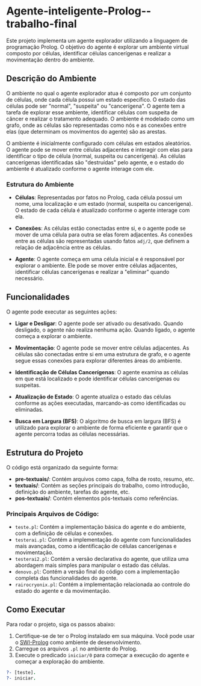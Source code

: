 # Agente-inteligente-Prolog--trabalho-final
Este projeto implementa um agente explorador utilizando a linguagem de programação Prolog. O objetivo do agente é explorar um ambiente virtual composto por células, identificar células cancerígenas e realizar a movimentação dentro do ambiente.

## Descrição do Ambiente

O ambiente no qual o agente explorador atua é composto por um conjunto de células, onde cada célula possui um estado específico. O estado das células pode ser "normal", "suspeita" ou "cancerígena". O agente tem a tarefa de explorar esse ambiente, identificar células com suspeita de câncer e realizar o tratamento adequado. O ambiente é modelado como um grafo, onde as células são representadas como nós e as conexões entre elas (que determinam os movimentos do agente) são as arestas.

O ambiente é inicialmente configurado com células em estados aleatórios. O agente pode se mover entre células adjacentes e interagir com elas para identificar o tipo de célula (normal, suspeita ou cancerígena). As células cancerígenas identificadas são "destruídas" pelo agente, e o estado do ambiente é atualizado conforme o agente interage com ele.

### Estrutura do Ambiente

- **Células**: Representadas por fatos no Prolog, cada célula possui um nome, uma localização e um estado (normal, suspeita ou cancerígena). O estado de cada célula é atualizado conforme o agente interage com ela.
  
- **Conexões**: As células estão conectadas entre si, e o agente pode se mover de uma célula para outra se elas forem adjacentes. As conexões entre as células são representadas usando fatos `adj/2`, que definem a relação de adjacência entre as células.

- **Agente**: O agente começa em uma célula inicial e é responsável por explorar o ambiente. Ele pode se mover entre células adjacentes, identificar células cancerígenas e realizar a "eliminar" quando necessário.

## Funcionalidades

O agente pode executar as seguintes ações:

- **Ligar e Desligar**: O agente pode ser ativado ou desativado. Quando desligado, o agente não realiza nenhuma ação. Quando ligado, o agente começa a explorar o ambiente.
  
- **Movimentação**: O agente pode se mover entre células adjacentes. As células são conectadas entre si em uma estrutura de grafo, e o agente segue essas conexões para explorar diferentes áreas do ambiente.

- **Identificação de Células Cancerígenas**: O agente examina as células em que está localizado e pode identificar células cancerígenas ou suspeitas.

- **Atualização de Estado**: O agente atualiza o estado das células conforme as ações executadas, marcando-as como identificadas ou eliminadas.

- **Busca em Largura (BFS)**: O algoritmo de busca em largura (BFS) é utilizado para explorar o ambiente de forma eficiente e garantir que o agente percorra todas as células necessárias.

## Estrutura do Projeto

O código está organizado da seguinte forma:

- **pre-textuais/**: Contém arquivos como capa, folha de rosto, resumo, etc.
- **textuais/**: Contém as seções principais do trabalho, como introdução, definição do ambiente, tarefas do agente, etc.
- **pos-textuais/**: Contém elementos pós-textuais como referências.

### Principais Arquivos de Código:

- `teste.pl`: Contém a implementação básica do agente e do ambiente, com a definição de células e conexões.
- `testerai.pl`: Contém a implementação do agente com funcionalidades mais avançadas, como a identificação de células cancerígenas e movimentação.
- `testerai2.pl`: Contém a versão declarativa do agente, que utiliza uma abordagem mais simples para manipular o estado das células.
- `denovo.pl`: Contém a versão final do código com a implementação completa das funcionalidades do agente.
- `rairocryonix.pl`: Contém a implementação relacionada ao controle do estado do agente e da movimentação.

## Como Executar

Para rodar o projeto, siga os passos abaixo:

1. Certifique-se de ter o Prolog instalado em sua máquina. Você pode usar o [SWI-Prolog](https://www.swi-prolog.org/) como ambiente de desenvolvimento.
2. Carregue os arquivos `.pl` no ambiente do Prolog.
3. Execute o predicado `iniciar/0` para começar a execução do agente e começar a exploração do ambiente.

```prolog
?- [teste].
?- iniciar.

